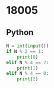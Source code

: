 # 18005

## Python

```python
N = int(input())
if N % 2 == 1:
    print(0)
elif N % 4 == 2:
    print(1)
elif N % 4 == 0:
    print(2)
```
